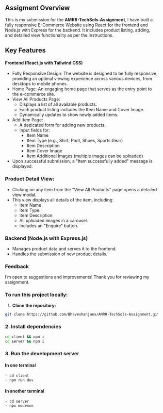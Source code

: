 ## Assigment Overview
This is my submission for the **AMRR-TechSols-Assignment**,
I have built a fully responsive E-Commerce Website using React  for the frontend and Node.js with Express for the backend. It includes product listing, adding, and detailed view functionality as per the instructions.

## Key Features

#### Frontend (React.js with Tailwind CSS)
- Fully Responsive Design: The website is designed to be fully responsive, providing an optimal viewing experience across various devices, from desktops to mobile phones.
- Home Page: An engaging home page that serves as the entry point to the e-commerce site.
- View All Products Page:
  - Displays a list of all available products.
  - Each product listing includes the Item Name and Cover Image.
  - Dynamically updates to show newly added items.
- Add Item Page:
  - A dedicated form for adding new products.
  - Input fields for:
    - Item Name
    - Item Type (e.g., Shirt, Pant, Shoes, Sports Gear)
    - Item Description
    - Item Cover Image
    - Item Additional Images (multiple images can be uploaded)
- Upon successful submission, a "Item successfully added" message is displayed.

### Product Detail View:
- Clicking on any item from the "View All Products" page opens a detailed view  modal.
- This view displays all details of the item, including:
  - Item Name
  - Item Type
  - Item Description
  - All uploaded images in a carousel.
  - Includes an "Enquire" button.

### Backend (Node.js with Express.js)
- Manages product data and serves it to the frontend.
- Handles the submission of new product details.

### Feedback
I’m open to suggestions and improvements!
Thank you for reviewing my assignment.

### To run this project locally:

1. **Clone the repository:**

```bash
git clone https://github.com/Bhaveshanjana/AMRR-TechSols-Assignment.git

```

### 2. Install dependencies

```bash
cd client && npm i
cd server && npm i

```
### 3. Run the development server

#### In one terminal

```bash
- cd client
- npm run dev

```

#### In another terminal

```bash
- cd server
- npx nodemon

```